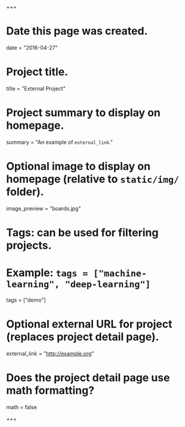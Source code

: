 +++
# Date this page was created.
date = "2016-04-27"

# Project title.
title = "External Project"

# Project summary to display on homepage.
summary = "An example of  `external_link`."

# Optional image to display on homepage (relative to `static/img/` folder).
image_preview = "boards.jpg"

# Tags: can be used for filtering projects.
# Example: `tags = ["machine-learning", "deep-learning"]`
tags = ["demo"]

# Optional external URL for project (replaces project detail page).
external_link = "http://example.org"

# Does the project detail page use math formatting?
math = false

+++

